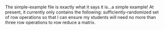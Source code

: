 The simple-example file is exactly what it says it is...a simple example! At present, it currently only contains the following:
sufficiently-randomized set of row operations so that I can ensure my students will need no more than three row operations to row reduce a matrix.
